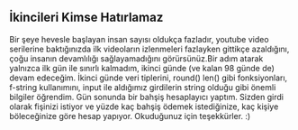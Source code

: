 ## İkincileri Kimse Hatırlamaz

Bir şeye hevesle başlayan insan sayısı oldukça fazladır, youtube video serilerine baktığınızda ilk videoların izlenmeleri fazlayken gittikçe azaldığını,
çoğu insanın devamlılığı sağlayamadığını görürsünüz.Bir adım atarak yalnızca ilk gün ile sınırlı kalmadım, ikinci günde (ve kalan 98 günde de) devam edeceğim.
İkinci günde veri tiplerini, round() len() gibi fonksiyonları, f-string kullanımını, input ile aldığımız girdilerin string olduğu gibi önemli bilgiler öğrendim.
Gün sonunda bir bahşiş hesaplayıcı yaptım. Sizden girdi olarak fişinizi istiyor ve yüzde kaç bahşiş ödemek istediğinize, kaç kişiye böleceğinize göre hesap yapıyor.
Okuduğunuz için teşekkürler. :) 

